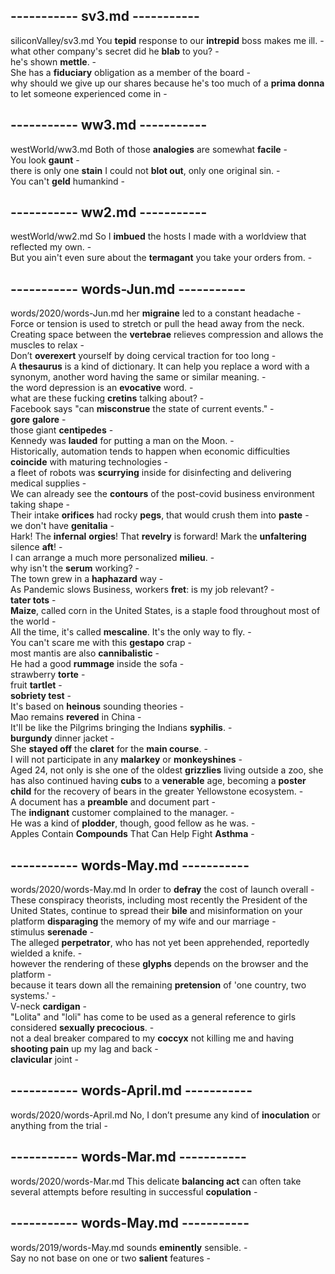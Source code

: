 
## ----------- sv3.md -----------  
siliconValley/sv3.md
You **tepid** response to our **intrepid** boss makes me ill. -  
what other company's secret did he **blab** to you? -  
he's shown **mettle**. -  
She has a **fiduciary** obligation as a member of the board -  
why should we give up our shares because he's too much of a **prima donna** to let someone experienced come in -  

## ----------- ww3.md -----------  
westWorld/ww3.md
Both of those **analogies** are somewhat **facile** -  
You look **gaunt** -  
there is only one **stain** I could not **blot out**, only one original sin. -  
You can't **geld** humankind -  

## ----------- ww2.md -----------  
westWorld/ww2.md
So I **imbued** the hosts I made with a worldview that reflected my own. -  
But you ain't even sure about the **termagant** you take your orders from. -  

## ----------- words-Jun.md -----------  
words/2020/words-Jun.md
her **migraine** led to a constant headache -  
Force or tension is used to stretch or pull the head away from the neck. Creating space between the **vertebrae** relieves compression and allows the muscles to relax -  
Don’t **overexert** yourself by doing cervical traction for too long -  
A **thesaurus** is a kind of dictionary. It can help you replace a word with a synonym, another word having the same or similar meaning. -  
the word depression is an **evocative** word. -  
what are these fucking **cretins** talking about? -  
Facebook says "can **misconstrue** the state of current events." -  
**gore** **galore** -  
those giant **centipedes** -  
Kennedy was **lauded** for putting a man on the Moon. -  
Historically, automation tends to happen when economic difficulties **coincide** with maturing technologies -  
a fleet of robots was **scurrying** inside for disinfecting and delivering medical supplies -  
We can already see the **contours** of the post-covid business environment taking shape -  
Their intake **orifices** had rocky **pegs**, that would crush them into **paste** -  
we don't have **genitalia** -  
Hark! The **infernal** **orgies**! That **revelry** is forward! Mark the **unfaltering** silence **aft**! -  
I can arrange a much more personalized **milieu**. -  
why isn't the **serum** working? -  
The town grew in a **haphazard** way -  
As Pandemic slows Business, workers **fret**: is my job relevant? -  
**tater tots** -  
**Maize**, called corn in the United States, is a staple food throughout most of the world -  
All the time, it's called **mescaline**. It's the only way to fly. -  
You can't scare me with this **gestapo** crap -  
most mantis are also **cannibalistic** -  
He had a good **rummage** inside the sofa -  
strawberry **torte** -  
fruit **tartlet** -  
**sobriety test** -  
It's based on **heinous** sounding theories -  
Mao remains **revered** in China -  
It'll be like the Pilgrims bringing the Indians **syphilis**. -  
**burgundy** dinner jacket -  
She **stayed off** the **claret** for the **main course**. -  
I will not participate in any **malarkey** or **monkeyshines** -  
Aged 24, not only is she one of the oldest **grizzlies** living outside a zoo, she has also continued having **cubs** to a **venerable** age, becoming a **poster child** for the recovery of bears in the greater Yellowstone ecosystem. -  
A document has a **preamble** and document part -  
The **indignant** customer complained to the manager. -  
He was a kind of **plodder**, though, good fellow as he was. -  
Apples Contain **Compounds** That Can Help Fight **Asthma** -  

## ----------- words-May.md -----------  
words/2020/words-May.md
In order to **defray** the cost of launch overall -  
These conspiracy theorists, including most recently the President of the United States, continue to spread their **bile** and misinformation on your platform **disparaging** the memory of my wife and our marriage -  
stimulus **serenade** -  
The alleged **perpetrator**, who has not yet been apprehended, reportedly wielded a knife. -  
however the rendering of these **glyphs** depends on the browser and the platform -  
because it tears down all the remaining **pretension** of 'one country, two systems.' -  
V-neck **cardigan** -  
"Lolita" and "loli" has come to be used as a general reference to girls considered **sexually precocious**. -  
not a deal breaker compared to my **coccyx** not killing me and having **shooting pain** up my lag and back -  
**clavicular** joint -  

## ----------- words-April.md -----------  
words/2020/words-April.md
No, I don’t presume any kind of **inoculation** or anything from the trial -   

## ----------- words-Mar.md -----------  
words/2020/words-Mar.md
This delicate **balancing act** can often take several attempts before resulting in successful **copulation** -  

## ----------- words-May.md -----------  
words/2019/words-May.md
sounds **eminently** sensible. -  
Say no not base on one or two **salient** features -  
